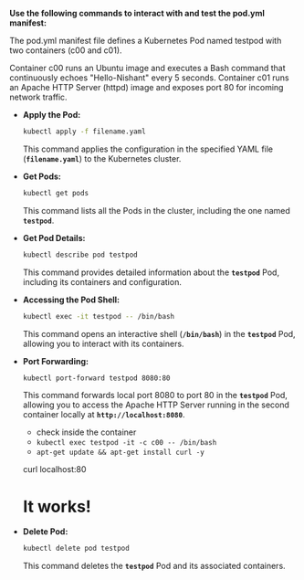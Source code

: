 **Use the following commands to interact with and test the pod.yml manifest:**

The pod.yml manifest file defines a Kubernetes Pod named testpod with two containers (c00 and c01).

Container c00 runs an Ubuntu image and executes a Bash command that continuously echoes "Hello-Nishant" every 5 seconds.
Container c01 runs an Apache HTTP Server (httpd) image and exposes port 80 for incoming network traffic.

- **Apply the Pod:**
    
    ```bash
    kubectl apply -f filename.yaml
    ```
    
    This command applies the configuration in the specified YAML file (**`filename.yaml`**) to the Kubernetes cluster.
    
- **Get Pods:**
    
    ```bash
    kubectl get pods
    ```
    
    This command lists all the Pods in the cluster, including the one named **`testpod`**.
    
- **Get Pod Details:**
    
    ```bash
    kubectl describe pod testpod
    ```
    
    This command provides detailed information about the **`testpod`** Pod, including its containers and configuration.
    
- **Accessing the Pod Shell:**
    
    ```bash
    kubectl exec -it testpod -- /bin/bash
    ```
    
    This command opens an interactive shell (**`/bin/bash`**) in the **`testpod`** Pod, allowing you to interact with its containers.
    
- **Port Forwarding:**
    
    ```bash
    kubectl port-forward testpod 8080:80
    ```
    
    This command forwards local port 8080 to port 80 in the **`testpod`** Pod, allowing you to access the Apache HTTP Server running in the second container locally at **`http://localhost:8080`**.
    
    - check inside the container
    - `kubectl exec testpod -it -c c00 -- /bin/bash`
    - `apt-get update && apt-get install curl -y`
    
    curl localhost:80
    <html><body><h1>It works!</h1></body></html>
    
- **Delete Pod:**
    
    ```bash
    kubectl delete pod testpod
    ```
    
    This command deletes the **`testpod`** Pod and its associated containers.